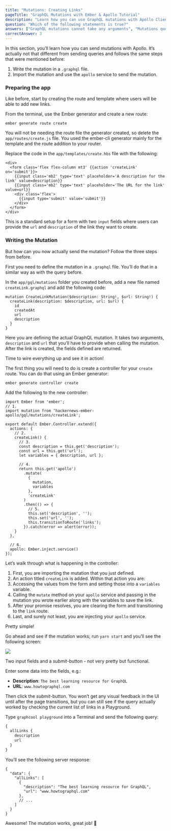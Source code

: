 ```yaml
---
title: "Mutations: Creating Links"
pageTitle: "GraphQL Mutations with Ember & Apollo Tutorial"
description: "Learn how you can use GraphQL mutations with Apollo Client. Use `ember-apollo-client` to send mutations."
question: "Which of the following statements is true?"
answers: ["GraphQL mutations cannot take any arguments", "Mutations queries can only be written in-line when using ember-apollo-client's mutate method", "ember-apollo-client exposes a higher-order component to use when calling a mutation", "The final string in the `mutate` method specifies where in the returned data your expected data will be located"]
correctAnswer: 3
---
```


In this section, you’ll learn how you can send mutations with Apollo. It’s actually not that different from sending queries and follows the same steps that were mentioned before:

1. Write the mutation in a `.graphql` file.
2. Import the mutation and use the `apollo` service to send the mutation.

### Preparing the app

Like before, start by creating the route and template where users will be able to add new links.

<Instruction>

From the terminal, use the Ember generator and create a new route:

```bash(path=".../hackernews-ember-apollo")
ember generate route create
```

</Instruction>

<Instruction>

You will not be needing the route file the generator created, so delete the `app/routes/create.js` file. You used the ember-cli generator mainly for the template and the route addition to your router.

</Instruction>

<Instruction>

Replace the code in the `app/templates/create.hbs` file with the following:

```html(path=".../hackernews-ember-apollo/app/templates/create.hbs")
<div>
  <form class='flex flex-column mt3' {{action 'createLink' on='submit'}}>
    {{input class='mb2' type='text' placeholder='A description for the link' value=description}}
    {{input class='mb2' type='text' placeholder='The URL for the link' value=url}}
    <div class='flex'>
      {{input type='submit' value='submit'}}
    </div>
  </form>
</div>
```

</Instruction>

This is a standard setup for a form with two `input` fields where users can provide the `url` and `description` of the link they want to create.

### Writing the Mutation

But how can you now actually send the mutation? Follow the three steps from before.

First you need to define the mutation in a `.graphql` file. You’ll do that in a similar way as with the query before.

<Instruction>

In the `app/gql/mutations` folder you created before, add a new file named `createLink.graphql` and add the following code:

```graphql(path=".../hackernews-ember-apollo/app/gql/mutations/createLink.graphql")
mutation CreateLinkMutation($description: String!, $url: String!) {
  createLink(description: $description, url: $url) {
    id
    createdAt
    url
    description
  }
}
```

</Instruction>

Here you are defining the actual GraphQL mutation. It takes two arguments, `description` and `url` that you’ll have to provide when calling the mutation. After the link is created, the fields defined are returned.

Time to wire everything up and see it in action!

<Instruction>

The first thing you will need to do is create a controller for your `create` route. You can do that using an Ember generator:

```bash(path=".../hackernews-ember-apollo")
ember generate controller create
```

</Instruction>

<Instruction>

Add the following to the new controller:

```js(path=".../hackernews-ember-apollo/app/controllers/create.js")
import Ember from 'ember';
// 1.
import mutation from ‘hackernews-ember-apollo/gql/mutations/createLink';

export default Ember.Controller.extend({
  actions: {
    // 2.
    createLink() {
      // 3.
      const description = this.get('description');
      const url = this.get('url');
      let variables = { description, url };
        
      // 4.
      return this.get('apollo')
        .mutate(
          {
            mutation,
            variables
          },
          'createLink'
        )
        .then(() => {
          // 5.
          this.set('description', '');
          this.set('url', '');
          this.transitionToRoute('links');
        }).catch(error => alert(error));
    }
  },

  // 6.
  apollo: Ember.inject.service()
});
```

</Instruction>

Let’s walk through what is happening in the controller:

1. First, you are importing the mutation that you just defined.
2. An action titled `createLink` is added. Within that action you are:
3. Accessing the values from the form and setting those into a `variables` variable.
4. Calling the `mutate` method on your `apollo` service and passing in the mutation you wrote earlier along with the variables to save the link.
5. After your promise resolves, you are clearing the form and transitioning to the `link` route.
6. Last, and surely not least, you are injecting your `apollo` service.

Pretty simple!

Go ahead and see if the mutation works; run `yarn start` and you’ll see the following screen:

![](http://i.imgur.com/om3TXDz.png)

Two input fields and a *submit*-button - not very pretty but functional.

Enter some data into the fields, e.g.:

* **Description**: `The best learning resource for GraphQL`
* **URL**: `www.howtographql.com`

Then click the *submit*-button. You won’t get any visual feedback in the UI until after the page transitions, but you can still see if the query actually worked by checking the current list of links in a Playground.

Type `graphcool playground` into a Terminal and send the following query:

```graphql
{
  allLinks {
    description
    url
  }
}
```

You’ll see the following server response:

```(nocopy)
{
  "data": {
    "allLinks": [
      {
        "description": "The best learning resource for GraphQL",
        "url": "www.howtographql.com"
      },
      // ...
    ]
  }
}
```

Awesome! The mutation works, great job! 💪
